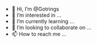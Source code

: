 - 👋 Hi, I’m @Gotrings
- 👀 I’m interested in ...
- 🌱 I’m currently learning ...
- 💞️ I’m looking to collaborate on ...
- 📫 How to reach me ...

<!---
Gotrings/Gotrings is a ✨ special ✨ repository because its `README.md` (this file) appears on your GitHub profile.
You can click the Preview link to take a look at your changes.
--->
